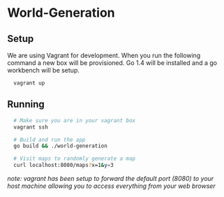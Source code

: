 World-Generation
======

Setup
-----

We are using Vagrant for development. When you run the following command a new
box will be provisioned. Go 1.4 will be installed and a go workbench will be
setup.

```
  vagrant up
```

Running
-------

```bash
  # Make sure you are in your vagrant box
  vagrant ssh

  # Build and run the app
  go build && ./world-generation

  # Visit maps to randomly generate a map
  curl localhost:8080/maps?x=1&y=3
```

_note: vagrant has been setup to forward the default port (8080) to your host
machine allowing you to access everything from your web browser_
